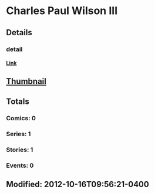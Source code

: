 # Charles Paul Wilson III
## Details
### detail
#### [Link](http://marvel.com/comics/creators/11958/charles_paul_wilson_iii?utm_campaign=apiRef&utm_source=225578a89fc76f3d20fbffda5d17a88d)
## [Thumbnail](http://i.annihil.us/u/prod/marvel/i/mg/b/40/image_not_available.jpg)
## Totals
### Comics: 0
### Series: 1
### Stories: 1
### Events: 0
## Modified: 2012-10-16T09:56:21-0400